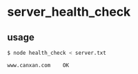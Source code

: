 # server_health_check

## usage
```bash
$ node health_check < server.txt
```
```
www.canxan.com    OK
```

